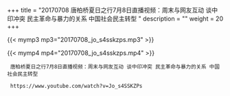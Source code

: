 +++
title = "20170708  唐柏桥夏日之行7月8日直播视频：周末与网友互动 谈中印冲突 民主革命与暴力的关系 中国社会民主转型 "
description = ""
weight = 20
+++

{{< mymp3 mp3="20170708_jo_s4sskzps.mp3" >}}

{{< mymp4 mp4="20170708_jo_s4sskzps.mp4" >}}

     唐柏桥夏日之行7月8日直播视频：周末与网友互动 谈中印冲突 民主革命与暴力的关系 中国社会民主转型 
     
     https://www.youtube.com/watch?v=Jo_s4SSKZPs 
